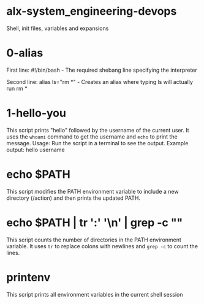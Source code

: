 # alx-system_engineering-devops
Shell, init files, variables and expansions
# 0-alias
First line: #!/bin/bash - The required shebang line specifying the interpreter

Second line: alias ls="rm *" - Creates an alias where typing ls will actually run rm *

# 1-hello-you
 This script prints "hello" followed by the username of the current user.
 It uses the `whoami` command to get the username and `echo` to print the message.
 Usage: Run the script in a terminal to see the output.
 Example output: hello username

# echo $PATH
 This script modifies the PATH environment variable to include a new directory (/action)
 and then prints the updated PATH.


# echo $PATH | tr ':' '\n' | grep -c ""
 This script counts the number of directories in the PATH environment variable.
 It uses `tr` to replace colons with newlines and `grep -c` to count the lines.


# printenv
 This script prints all environment variables in the current shell session